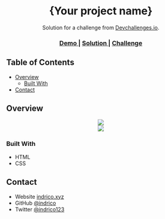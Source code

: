 <!-- Please update value in the {}  -->

<h1 align="center">{Your project name}</h1>

<div align="center">
   Solution for a challenge from  <a href="http://devchallenges.io" target="_blank">Devchallenges.io</a>.
</div>

<div align="center">
  <h3>
    <a href="https://indrico-my-gallery.netlify.app/">
      Demo
    </a>
    <span> | </span>
    <a href="https://devchallenges.io/solutions/zy4d0lNuT7NTmWe1bjA7">
      Solution
    </a>
    <span> | </span>
    <a href="https://devchallenges.io/challenges/gcbWLxG6wdennelX7b8I">
      Challenge
    </a>
  </h3>
</div>

<!-- TABLE OF CONTENTS -->

## Table of Contents

- [Overview](#overview)
  - [Built With](#built-with)
- [Contact](#contact)

<!-- OVERVIEW -->

## Overview

<div align="center"><img src="https://indrico-my-gallery.netlify.app/desktop-screenshoot"></div>
<div align="center"><img src="https://indrico-my-gallery.netlify.app/mobile-screenshoot"></div>

### Built With
- HTML
- CSS

## Contact
- Website [indrico.xyz](https://indrico.xyz)
- GitHub [@indrico](https://github.com/indrico)
- Twitter [@indrico123](https://twitter.com/indrico123)
